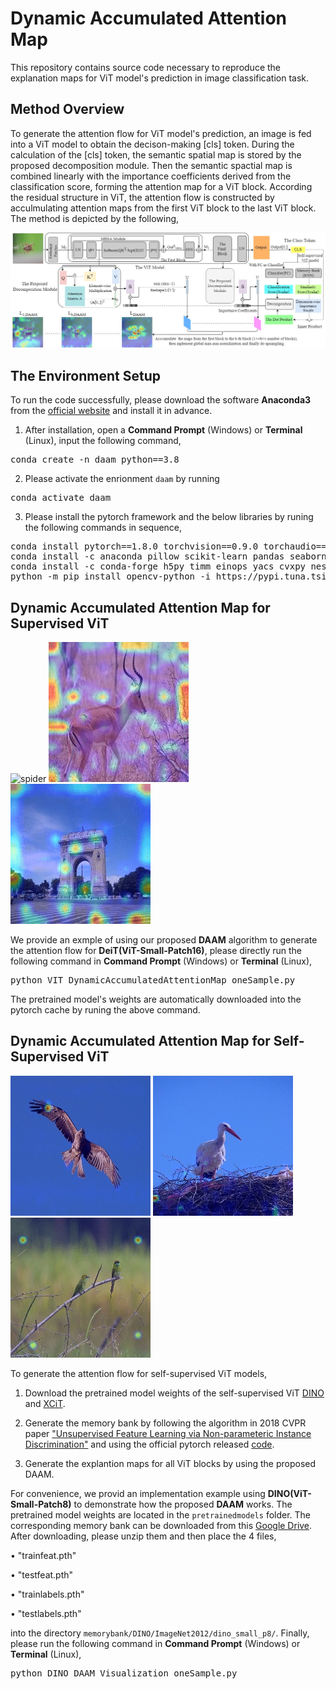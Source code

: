 # Dynamic Accumulated Attention Map
This repository contains source code necessary to reproduce the explanation maps for ViT model's prediction in image classification task.
## Method Overview
To generate the attention flow for ViT model's prediction, an image is fed into a ViT model to obtain the decison-making [cls] token. During the calculation of the [cls] token, the semantic spatial map is stored by the proposed decomposition module. Then the semantic spactial map is combined linearly with the importance coefficients derived from the classification score, forming the attention map for a ViT block. According the residual structure in ViT, the attention flow is constructed by acculmulating attention maps from the first ViT block to the last ViT block. The method is depicted by the following, 

![Framwork](./.img/FrameworkDAAM.jpg)

## The Environment Setup
To run the code successfully, please download the software **Anaconda3** from the [official website](https://www.anaconda.com/download/success) and install it in advance. 

1. After installation, open a **Command Prompt** (Windows) or **Terminal** (Linux), input the following command,
<pre>
conda create -n daam python==3.8
</pre>

2. Please activate the enrionment `daam` by running
<pre>
conda activate daam
</pre>

3. Please install the pytorch framework and the below libraries by runing the following commands in sequence,
<pre>
conda install pytorch==1.8.0 torchvision==0.9.0 torchaudio==0.8.0 cudatoolkit=11.1 -c pytorch -c conda-forge
conda install -c anaconda pillow scikit-learn pandas seaborn cython dbf
conda install -c conda-forge h5py timm einops yacs cvxpy nested_dict
python -m pip install opencv-python -i https://pypi.tuna.tsinghua.edu.cn/simple
</pre>

## Dynamic Accumulated Attention Map for Supervised ViT
![spider](./.img/spiderDaam.gif)         ![impala](./.img/DeiT(S_P16)_impala.gif)         ![triumphal_arch](./.img/DeiT(S_P16)_triumphal_arch.gif)

We provide an exmple of using our proposed **DAAM** algorithm to generate the attention flow for **DeiT(ViT-Small-Patch16)**, please directly run the following  command in **Command Prompt** (Windows) or **Terminal** (Linux), 

<pre>
python VIT_DynamicAccumulatedAttentionMap_oneSample.py
</pre>

The pretrained model's weights are automatically downloaded into the pytorch cache by runing the above command. 

## Dynamic Accumulated Attention Map for Self-Supervised ViT
![hawk](./.img/DINO(ViT-s-p8)_hawk.gif)         ![crane](./.img/DINO(vit_s_p8)_crane.gif)         ![bee_eater](./.img/DINO(vit_s_p8)bee_eater.gif)   

To generate the attention flow for self-supervised ViT models,

1. Download the pretrained model weights of the self-supervised ViT [DINO](https://github.com/facebookresearch/dino) and [XCiT](https://github.com/facebookresearch/xcit).
   
2. Generate the memory bank by following the algorithm in 2018 CVPR paper ["Unsupervised Feature Learning via Non-parameteric Instance Discrimination"](http://arxiv.org/pdf/1805.01978) and using the official pytorch released [code](https://github.com/zhirongw/lemniscate.pytorch).
 
3. Generate the explantion maps for all ViT blocks by using the proposed DAAM.
   
For convenience, we provid an implementation example using **DINO(ViT-Small-Patch8)** to demonstrate how the proposed **DAAM** works. 
The pretrained model weights are located in the `pretrainedmodels` folder. The corresponding memory bank can be downloaded from this [Google Drive](https://drive.google.com/drive/folders/1PRvqtsTxCojx6iqXIqTxM8kA_GGDyFKb?usp=sharing). After downloading, please unzip them and then place the 4 files,

• "trainfeat.pth" 

• "testfeat.pth"

• "trainlabels.pth" 

• "testlabels.pth"

into the directory `memorybank/DINO/ImageNet2012/dino_small_p8/`. Finally, please run the following command in **Command Prompt** (Windows) or **Terminal** (Linux),

<pre>
python DINO_DAAM_Visualization_oneSample.py
</pre>    
